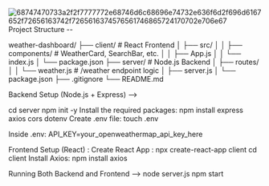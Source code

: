 ![68747470733a2f2f7777772e68746d6c68696e74732e636f6d2f696d6167652f72656163742f7265616374576561746865724170702e706e67](https://github.com/user-attachments/assets/e2683de3-87e9-427e-9f99-5d57cbf21071)
Project Structure --

weather-dashboard/
├── client/ # React Frontend
│   ├── src/
│   │   ├── components/ # WeatherCard, SearchBar, etc.
│   │   ├── App.js
│   │   └── index.js
│   └── package.json
├── server/ # Node.js Backend
│   ├── routes/
│   │   └── weather.js # /weather endpoint logic
│   ├── server.js
│   └── package.json
├── .gitignore
└── README.md

Backend Setup (Node.js + Express) -->

cd server
npm init -y
Install the required packages: 
npm install express axios cors dotenv
Create .env file:
touch .env

Inside .env:
API_KEY=your_openweathermap_api_key_here

Frontend Setup (React) :
Create React App :
npx create-react-app client
cd client
Install Axios:
npm install axios

Running Both Backend and Frontend -->
node server.js
npm start
